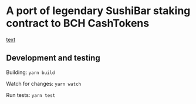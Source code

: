 # A port of legendary SushiBar staking contract to BCH CashTokens

[text](https://github.com/sushiswap/sushiswapV1/blob/e7d798d920ff612e44bdb73daabe0b911acd1820/sushiswap/contracts/SushiBar.sol)

## Development and testing

Building: `yarn build`

Watch for changes: `yarn watch`

Run tests: `yarn test`